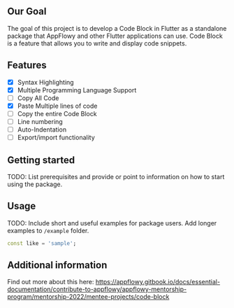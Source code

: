 <!--
This README describes the package. If you publish this package to pub.dev,
this README's contents appear on the landing page for your package.

For information about how to write a good package README, see the guide for
[writing package pages](https://dart.dev/guides/libraries/writing-package-pages).

For general information about developing packages, see the Dart guide for
[creating packages](https://dart.dev/guides/libraries/create-library-packages)
and the Flutter guide for
[developing packages and plugins](https://flutter.dev/developing-packages).
-->

## Our Goal


The goal of this project is to develop a Code Block in Flutter as a standalone package that AppFlowy and other Flutter applications can use. Code Block is a feature that allows you to write and display code snippets.

## Features


- [x] Syntax Highlighting
- [x] Multiple Programming Language Support
- [ ] Copy All Code
- [x] Paste Multiple lines of code
- [ ] Copy the entire Code Block 
- [ ] Line numbering
- [ ] Auto-Indentation
- [ ] Export/import functionality

## Getting started

TODO: List prerequisites and provide or point to information on how to
start using the package.

## Usage

TODO: Include short and useful examples for package users. Add longer examples
to `/example` folder.

```dart
const like = 'sample';
```

## Additional information

Find out more about this here:
 https://appflowy.gitbook.io/docs/essential-documentation/contribute-to-appflowy/appflowy-mentorship-program/mentorship-2022/mentee-projects/code-block
